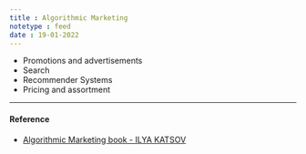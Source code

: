 ```yaml
---
title : Algorithmic Marketing
notetype : feed
date : 19-01-2022
---
```



- Promotions and advertisements
- Search
- Recommender Systems
- Pricing and assortment

---

#### Reference
- [Algorithmic Marketing book - ILYA KATSOV](https://algorithmic-marketing.online/) 